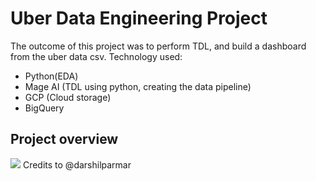 <h1>Uber Data Engineering Project</h1> 

The outcome of this project was to perform TDL, and build a dashboard from the uber data csv.
Technology used:
- Python(EDA)
- Mage AI (TDL using python, creating the data pipeline)
- GCP (Cloud storage)
- BigQuery

## Project overview
<img src="https://github.com/hammaadrizwan/Uber-data-engineering-project/blob/main/architecture.jpg">
Credits to @darshilparmar
